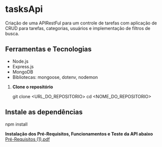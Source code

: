 # tasksApi
Criação de uma APIRestFul para um controle de tarefas com aplicação de CRUD para tarefas, categorias, usuários e implementação de filtros de busca.

## Ferramentas e Tecnologias

- Node.js
- Express.js
- MongoDB
- Bibliotecas: mongoose, dotenv, nodemon

1. **Clone o repositório**  

   git clone <URL_DO_REPOSITORIO>
   cd <NOME_DO_REPOSITORIO>

## Instale as dependências

npm install

**Instalação dos Pré-Requisitos, Funcionamentos e Teste da API abaixo**
[Pré-Requisitos (1).pdf](https://github.com/user-attachments/files/17969652/Pre-Requisitos.1.pdf)
